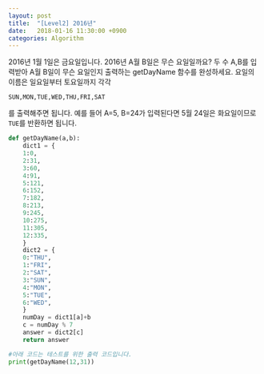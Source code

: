 ```yaml
---
layout: post
title:  "[Level2] 2016년"
date:   2018-01-16 11:30:00 +0900
categories: Algorithm
---
```


2016년 1월 1일은 금요일입니다. 2016년 A월 B일은 무슨 요일일까요? 두 수 A,B를 입력받아 A월 B일이 무슨 요일인지 출력하는 getDayName 함수를 완성하세요. 요일의 이름은 일요일부터 토요일까지 각각

`SUN,MON,TUE,WED,THU,FRI,SAT`

를 출력해주면 됩니다. 예를 들어 A=5, B=24가 입력된다면 5월 24일은 화요일이므로 `TUE`를 반환하면 됩니다.

```python
def getDayName(a,b):
    dict1 = {
    1:0,
    2:31,
    3:60,
    4:91,
    5:121,
    6:152,
    7:182,
    8:213,
    9:245,
    10:275,
    11:305,
    12:335,
    }
    dict2 = {
    0:"THU",
    1:"FRI",
    2:"SAT",
    3:"SUN",
    4:"MON",
    5:"TUE",
    6:"WED",
    }
    numDay = dict1[a]+b
    c = numDay % 7
    answer = dict2[c]
    return answer

#아래 코드는 테스트를 위한 출력 코드입니다.
print(getDayName(12,31))
```
